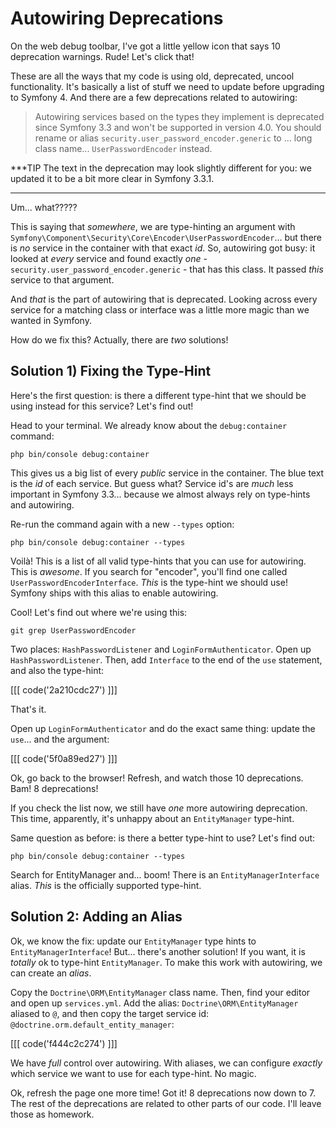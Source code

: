 # Autowiring Deprecations

On the web debug toolbar, I've got a little yellow icon that says 10 deprecation
warnings. Rude! Let's click that!

These are all the ways that my code is using old, deprecated, uncool functionality. It's
basically a list of stuff we need to update before upgrading to Symfony 4. And there
are a few deprecations related to autowiring:

> Autowiring services based on the types they implement is deprecated since
> Symfony 3.3 and won't be supported in version 4.0. You should rename or
> alias `security.user_password_encoder.generic` to ... long class name...
> `UserPasswordEncoder` instead.

***TIP
The text in the deprecation may look slightly different for you: we updated it
to be a bit more clear in Symfony 3.3.1.
***

Um... what?????

This is saying that *somewhere*, we are type-hinting an argument with
`Symfony\Component\Security\Core\Encoder\UserPasswordEncoder`... but there is *no*
service in the container with that exact *id*. So, autowiring got busy: it looked
at *every* service and found exactly *one* - `security.user_password_encoder.generic` -
that has this class. It passed *this* service to that argument.

And *that* is the part of autowiring that is deprecated. Looking across every service
for a matching class or interface was a little more magic than we wanted in Symfony.

How do we fix this? Actually, there are *two* solutions!

## Solution 1) Fixing the Type-Hint

Here's the first question: is there a different type-hint that we should be using
instead for this service? Let's find out!

Head to your terminal. We already know about the `debug:container` command:

```terminal
php bin/console debug:container
```

This gives us a big list of every *public* service in the container. The blue text
is the *id* of each service. But guess what? Service id's are *much* less important
in Symfony 3.3... because we almost always rely on type-hints and autowiring.

Re-run the command again with a new `--types` option:

```terminal
php bin/console debug:container --types
```

Voilà! This is a list of all valid type-hints that you can use for autowiring. This
is *awesome*. If you search for "encoder", you'll find one called `UserPasswordEncoderInterface`.
*This* is the type-hint we should use! Symfony ships with this alias to enable autowiring.

Cool! Let's find out where we're using this:

```terminal
git grep UserPasswordEncoder
```

Two places: `HashPasswordListener` and `LoginFormAuthenticator`. Open up `HashPasswordListener`.
Then, add `Interface` to the end of the `use` statement, and also the type-hint:

[[[ code('2a210cdc27') ]]]

That's it.

Open up `LoginFormAuthenticator` and do the exact same thing: update the `use`...
and the argument:

[[[ code('5f0a89ed27') ]]]

Ok, go back to the browser! Refresh, and watch those 10 deprecations. Bam! 8 deprecations!

If you check the list now, we still have *one* more autowiring deprecation. This
time, apparently, it's unhappy about an `EntityManager` type-hint.

Same question as before: is there a better type-hint to use? Let's find out:

```terminal
php bin/console debug:container --types
```

Search for EntityManager and... boom! There is an `EntityManagerInterface` alias.
*This* is the officially supported type-hint.

## Solution 2: Adding an Alias

Ok, we know the fix: update our `EntityManager` type hints to `EntityManagerInterface`!
But... there's another solution! If you want, it is *totally* ok to type-hint `EntityManager`.
To make this work with autowiring, we can create an *alias*.

Copy the `Doctrine\ORM\EntityManager` class name. Then, find your editor and open
up `services.yml`. Add the alias: `Doctrine\ORM\EntityManager` aliased to `@`,
and then copy the target service id: `@doctrine.orm.default_entity_manager`:

[[[ code('f444c2c274') ]]]

We have *full* control over autowiring. With aliases, we can configure *exactly*
which service we want to use for each type-hint. No magic.

Ok, refresh the page one more time! Got it! 8 deprecations now down to 7. The rest
of the deprecations are related to other parts of our code. I'll leave those as 
homework.

